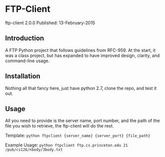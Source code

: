 # FTP-Client

ftp-client 2.0.0
Published: 13-February-2015

## Introduction
A FTP Python project that follows guidelines from RFC-959. At the start, it was
a class project, but has expanded to have improved design, clarity, and command-line
usage.


## Installation
Nothing all that fancy here, just have python 2.7, clone the repo, and test it out.

## Usage
All you need to provide is the server name, port number, and the path of the file
you wish to retrieve, the ftp-client will do the rest.

Template:
`python ftpclient {server_name} {server_port} {file_path}`

Example Usage:
`python ftpclient ftp.cs.princeton.edu 21 /pub/cs126/nbody/3body.txt`
